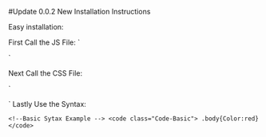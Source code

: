 #Update 0.0.2 New Installation Instructions


Easy installation:

First Call the JS File:
`<!-- JS -->

<script type="text/javascript" src="https://jdc20181.github.io/CodeMe/Lib/CodeMe.js"></script>`

Next Call the CSS File:

`<!-- CSS -->
 <link rel="stylesheet" type="text/css" href="https://jdc20181.github.io/CodeMe/Lib/CodeMe.css">`
Lastly Use the Syntax: 

`<!--Basic Sytax Example -->
<code class="Code-Basic"> .body{Color:red}</code>`





